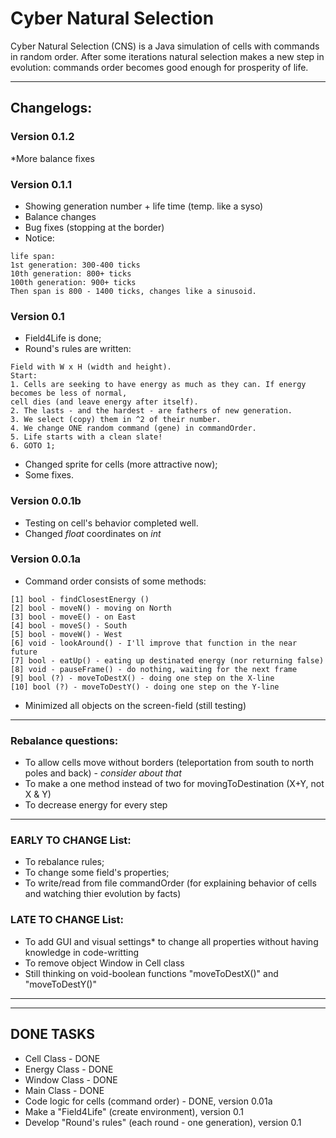 # Cyber Natural Selection
Cyber Natural Selection (CNS) is a Java simulation of cells with commands in random order. After some iterations natural selection makes a new step in evolution: commands order becomes good enough for prosperity of life.

------------------------------------------------------------

## Changelogs: 

### Version 0.1.2
*More balance fixes

### Version 0.1.1

* Showing generation number + life time (temp. like a syso)
* Balance changes
* Bug fixes (stopping at the border)
* Notice:
```
life span:
1st generation: 300-400 ticks
10th generation: 800+ ticks
100th generation: 900+ ticks
Then span is 800 - 1400 ticks, changes like a sinusoid.
```


### Version 0.1

* Field4Life is done;
* Round's rules are written:
```
Field with W x H (width and height).
Start: 
1. Cells are seeking to have energy as much as they can. If energy becomes be less of normal, 
cell dies (and leave energy after itself).
2. The lasts - and the hardest - are fathers of new generation.
3. We select (copy) them in ^2 of their number.
4. We change ONE random command (gene) in commandOrder.
5. Life starts with a clean slate!
6. GOTO 1;
```
* Changed sprite for cells (more attractive now);
* Some fixes.


### Version 0.0.1b

* Testing on cell's behavior completed well.
* Changed *float* coordinates on *int*	

### Version 0.0.1a

* Command order consists of some methods:

```
[1] bool - findClosestEnergy ()
[2] bool - moveN() - moving on North
[3] bool - moveE() - on East
[4] bool - moveS() - South
[5] bool - moveW() - West
[6] void - lookAround() - I'll improve that function in the near future
[7] bool - eatUp() - eating up destinated energy (nor returning false)
[8] void - pauseFrame() - do nothing, waiting for the next frame
[9] bool (?) - moveToDestX() - doing one step on the X-line 
[10] bool (?) - moveToDestY() - doing one step on the Y-line
```
* Minimized all objects on the screen-field (still testing)

-------------------------------
### Rebalance questions:
* To allow cells move without borders (teleportation from south to north poles and back) - *consider about that*
* To make a one method instead of two for movingToDestination (X+Y, not X & Y)
* To decrease energy for every step 


-------------------------------

### EARLY TO CHANGE List:
* To rebalance rules;
* To change some field's properties;
* To write/read from file commandOrder (for explaining behavior of cells and watching thier evolution by facts)


### LATE TO CHANGE List:
* To add GUI and visual settings* to change all properties without having knowledge in code-writting
* To remove object Window in Cell class
* Still thinking on void-boolean functions "moveToDestX()" and "moveToDestY()"

------------------------------
------------------------------
## DONE TASKS

* Cell Class - DONE
* Energy Class - DONE
* Window Class - DONE
* Main Class - DONE
* Code logic for cells (command order) - DONE, version 0.01a
* Make a "Field4Life" (create environment), version 0.1
* Develop "Round's rules" (each round - one generation), version 0.1

